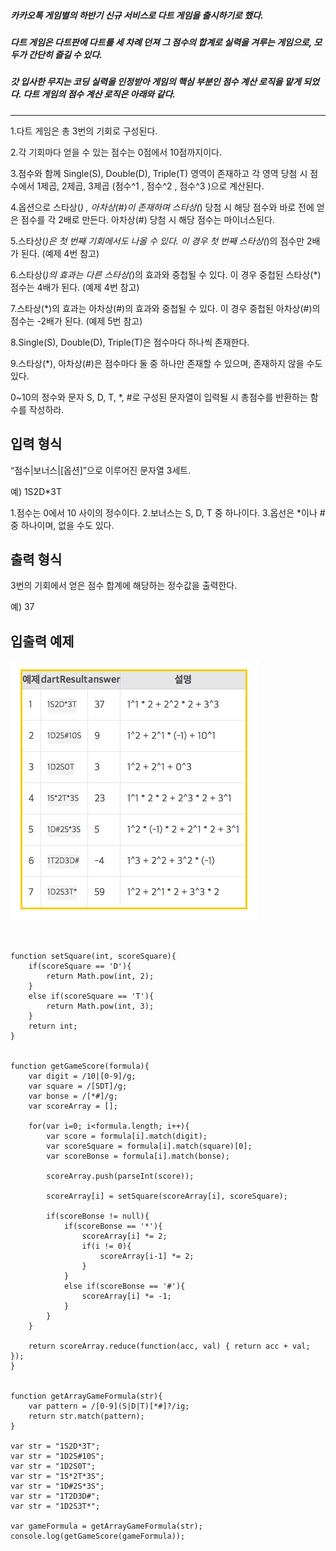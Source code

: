 ##### 카카오톡 게임별의 하반기 신규 서비스로 다트 게임을 출시하기로 했다. 

##### 다트 게임은 다트판에 다트를 세 차례 던져 그 점수의 합계로 실력을 겨루는 게임으로, 모두가 간단히 즐길 수 있다.

##### 갓 입사한 무지는 코딩 실력을 인정받아 게임의 핵심 부분인 점수 계산 로직을 맡게 되었다. 다트 게임의 점수 계산 로직은 아래와 같다.


* * *

1.다트 게임은 총 3번의 기회로 구성된다.

2.각 기회마다 얻을 수 있는 점수는 0점에서 10점까지이다.

3.점수와 함께 Single(S), Double(D), Triple(T) 영역이 존재하고 각 영역 당첨 시 점수에서 1제곱, 2제곱, 3제곱 (점수^1 , 점수^2 , 점수^3 )으로 계산된다.

4.옵션으로 스타상(*) , 아차상(#)이 존재하며 스타상(*) 당첨 시 해당 점수와 바로 전에 얻은 점수를 각 2배로 만든다. 아차상(#) 당첨 시 해당 점수는 마이너스된다.

5.스타상(*)은 첫 번째 기회에서도 나올 수 있다. 이 경우 첫 번째 스타상(*)의 점수만 2배가 된다. (예제 4번 참고)

6.스타상(*)의 효과는 다른 스타상(*)의 효과와 중첩될 수 있다. 이 경우 중첩된 스타상(*) 점수는 4배가 된다. (예제 4번 참고)

7.스타상(*)의 효과는 아차상(#)의 효과와 중첩될 수 있다. 이 경우 중첩된 아차상(#)의 점수는 -2배가 된다. (예제 5번 참고)

8.Single(S), Double(D), Triple(T)은 점수마다 하나씩 존재한다.

9.스타상(*), 아차상(#)은 점수마다 둘 중 하나만 존재할 수 있으며, 존재하지 않을 수도 있다.

0~10의 정수와 문자 S, D, T, *, #로 구성된 문자열이 입력될 시 총점수를 반환하는 함수를 작성하라.

## 입력 형식

“점수|보너스|[옵션]”으로 이루어진 문자열 3세트.

예) 1S2D*3T

1.점수는 0에서 10 사이의 정수이다.
2.보너스는 S, D, T 중 하나이다.
3.옵선은 *이나 # 중 하나이며, 없을 수도 있다.

## 출력 형식

3번의 기회에서 얻은 점수 합계에 해당하는 정수값을 출력한다.

예) 37

## 입출력 예제

![Alt text](/img/dart.png)



```


function setSquare(int, scoreSquare){
    if(scoreSquare == 'D'){
        return Math.pow(int, 2);
    }
    else if(scoreSquare == 'T'){
        return Math.pow(int, 3);
    }
    return int;
}


function getGameScore(formula){
    var digit = /10|[0-9]/g;
    var square = /[SDT]/g;
    var bonse = /[*#]/g;
    var scoreArray = [];
 
    for(var i=0; i<formula.length; i++){
        var score = formula[i].match(digit);
        var scoreSquare = formula[i].match(square)[0];
        var scoreBonse = formula[i].match(bonse);

        scoreArray.push(parseInt(score));

        scoreArray[i] = setSquare(scoreArray[i], scoreSquare);

        if(scoreBonse != null){
            if(scoreBonse == '*'){
                scoreArray[i] *= 2;
                if(i != 0){
                    scoreArray[i-1] *= 2;
                }
            }
            else if(scoreBonse == '#'){
                scoreArray[i] *= -1;
            }
        }
    }

    return scoreArray.reduce(function(acc, val) { return acc + val; });
}


function getArrayGameFormula(str){
    var pattern = /[0-9](S|D|T)[*#]?/ig;
    return str.match(pattern);
}

var str = "1S2D*3T";
var str = "1D2S#10S";
var str = "1D2S0T";
var str = "1S*2T*3S";
var str = "1D#2S*3S";
var str = "1T2D3D#";
var str = "1D2S3T*";

var gameFormula = getArrayGameFormula(str);
console.log(getGameScore(gameFormula));


```
